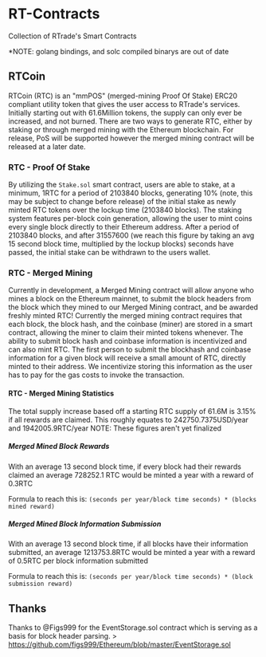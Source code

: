 # RT-Contracts
Collection of RTrade's Smart Contracts

*NOTE: golang bindings, and solc compiled binarys are out of date

## RTCoin

RTCoin (RTC) is an "mmPOS" (merged-mining Proof Of Stake) ERC20 compliant utility token that gives the user access to RTrade's services. Initially starting out with 61.6Million tokens, the supply can only ever be increased, and not burned. There are two ways to generate RTC, either by staking or through merged mining with the Ethereum blockchain. For release, PoS will be supported however the merged mining contract will be released at a later date.

### RTC - Proof Of Stake

By utilizing the `Stake.sol` smart contract, users are able to stake, at a minimum, 1RTC for a period of 2103840 blocks, generating 10% (note, this may be subject to change before release) of the initial stake as newly minted RTC tokens over the lockup time (2103840 blocks). The staking system features per-block coin generation, allowing the user to mint coins every single block directly to their Ethereum address. After a period of 2103840 blocks, and after 31557600 (we reach this figure by taking an avg 15 second block time, multiplied by the lockup blocks) seconds have passed, the initial stake can be withdrawn to the users wallet.

### RTC - Merged Mining

Currently in development, a Merged Mining contract will allow anyone who mines a block on the Ethereum mainnet, to submit the block headers from the block which they mined to our Merged Mining contract, and be awarded freshly minted RTC! Currently the merged mining contract requires that each block, the block hash, and the coinbase (miner) are stored in a smart contract, allowing the miner to claim their minted tokens whenever. The ability to submit block hash and coinbase information is incentivized and can also mint RTC. The first person to submit the blockhash and coinbase information for a given block will receive a small amount of RTC, directly minted to their address. We incentivize storing this information as the user has to pay for the gas costs to invoke the transaction.

#### RTC - Merged Mining Statistics

The total supply increase based off a starting RTC supply of 61.6M is 3.15% if all rewards are claimed. This roughly equates to 242750.7375USD/year and 1942005.9RTC/year
NOTE: These figures aren't yet finalized

##### Merged Mined Block Rewards

With an average 13 second block time, if every block had their rewards claimed an average 728252.1 RTC would be minted a year with a reward of 0.3RTC

Formula to reach this is:
`(seconds per year/block time seconds) * (blocks mined reward)`

##### Merged Mined Block Information Submission

With an average 13 second block time, if all blocks have their information submitted, an average 1213753.8RTC would be minted a year with a reward of 0.5RTC per block information submitted

Formula to reach this is:
`(seconds per year/block time seconds) * (block submission reward)`

## Thanks

Thanks to @Figs999 for the EventStorage.sol contract which is serving as a basis for block header parsing. 
    > https://github.com/figs999/Ethereum/blob/master/EventStorage.sol
